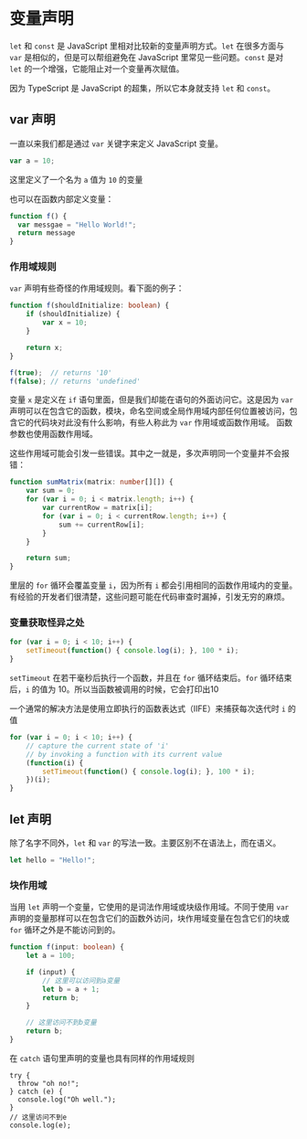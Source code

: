 # 变量声明

`let` 和 `const` 是 JavaScript 里相对比较新的变量声明方式。`let` 在很多方面与 `var` 是相似的，但是可以帮组避免在 JavaScript 里常见一些问题。`const` 是对 `let` 的一个增强，它能阻止对一个变量再次赋值。

因为 TypeScript 是 JavaScript 的超集，所以它本身就支持 `let` 和 `const`。

## var 声明

一直以来我们都是通过 `var` 关键字来定义 JavaScript 变量。

```ts
var a = 10;
```

这里定义了一个名为 `a` 值为 `10` 的变量

也可以在函数内部定义变量：

```ts
function f() {
  var messgae = "Hello World!";
  return message
}
```

### 作用域规则

`var` 声明有些奇怪的作用域规则。看下面的例子：

```ts
function f(shouldInitialize: boolean) {
    if (shouldInitialize) {
        var x = 10;
    }

    return x;
}

f(true);  // returns '10'
f(false); // returns 'undefined'
```

变量 `x` 是定义在 `if` 语句里面，但是我们却能在语句的外面访问它。这是因为 `var` 声明可以在包含它的函数，模块，命名空间或全局作用域内部任何位置被访问，包含它的代码块对此没有什么影响，有些人称此为 `var` 作用域或函数作用域。 函数参数也使用函数作用域。

这些作用域可能会引发一些错误。其中之一就是，多次声明同一个变量并不会报错：

```ts
function sumMatrix(matrix: number[][]) {
    var sum = 0;
    for (var i = 0; i < matrix.length; i++) {
        var currentRow = matrix[i];
        for (var i = 0; i < currentRow.length; i++) {
            sum += currentRow[i];
        }
    }

    return sum;
}
```

里层的 `for` 循环会覆盖变量 `i`，因为所有 `i` 都会引用相同的函数作用域内的变量。有经验的开发者们很清楚，这些问题可能在代码审查时漏掉，引发无穷的麻烦。

### 变量获取怪异之处

```ts
for (var i = 0; i < 10; i++) {
    setTimeout(function() { console.log(i); }, 100 * i);
}
```

`setTimeout` 在若干毫秒后执行一个函数，并且在 `for` 循环结束后。`for` 循环结束后，`i` 的值为 10。所以当函数被调用的时候，它会打印出10

一个通常的解决方法是使用立即执行的函数表达式（IIFE）来捕获每次迭代时 `i` 的值

```ts
for (var i = 0; i < 10; i++) {
    // capture the current state of 'i'
    // by invoking a function with its current value
    (function(i) {
        setTimeout(function() { console.log(i); }, 100 * i);
    })(i);
}
```

## let 声明

除了名字不同外，`let` 和 `var` 的写法一致。主要区别不在语法上，而在语义。

```ts
let hello = "Hello!";
```

### 块作用域

当用 `let` 声明一个变量，它使用的是词法作用域或块级作用域。不同于使用 `var` 声明的变量那样可以在包含它们的函数外访问，块作用域变量在包含它们的块或 `for` 循环之外是不能访问到的。

```ts
function f(input: boolean) {
    let a = 100;

    if (input) {
        // 这里可以访问到a变量
        let b = a + 1;
        return b;
    }

    // 这里访问不到b变量
    return b;
}
```

在 `catch` 语句里声明的变量也具有同样的作用域规则

```
try {
  throw "oh no!";
} catch (e) {
  console.log("Oh well.");
}
// 这里访问不到e
console.log(e);
```


